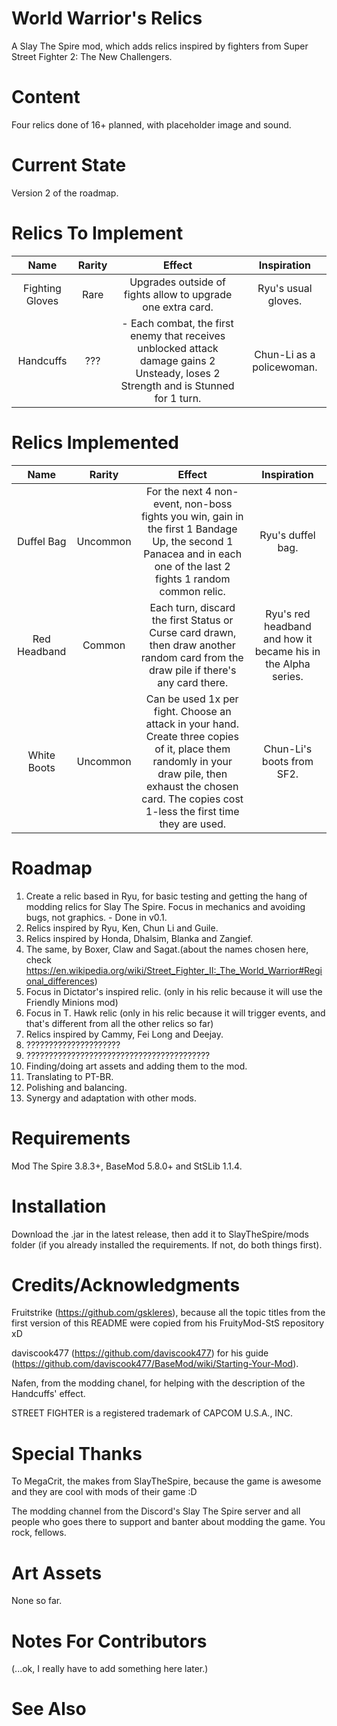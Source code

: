 # World Warrior's Relics
A Slay The Spire mod, which adds relics inspired by fighters from Super Street Fighter 2: The New Challengers.

# Content

Four relics done of 16+ planned, with placeholder image and sound.

# Current State

Version 2 of the roadmap.

# Relics To Implement

| Name  | Rarity | Effect | Inspiration |
| :---:   | :---: | :---: | :---: |
| Fighting Gloves | Rare | Upgrades outside of fights allow to upgrade one extra card. | Ryu's usual gloves. |
| Handcuffs | ??? | - Each combat, the first enemy that receives unblocked attack damage gains 2 Unsteady, loses 2 Strength and is Stunned for 1 turn. | Chun-Li as a policewoman. |


# Relics Implemented

| Name  | Rarity | Effect | Inspiration |
| :---:   | :---: | :---: | :---: |
| Duffel Bag | Uncommon | For the next 4 non-event, non-boss fights you win, gain in the first 1 Bandage Up, the second 1 Panacea and in each one of the last 2 fights 1 random common relic. | Ryu's duffel bag. |
| Red Headband | Common | Each turn, discard the first Status or Curse card drawn, then draw another random card from the draw pile if there's any card there. | Ryu's red headband and how it became his in the Alpha series. |
| White Boots | Uncommon | Can be used 1x per fight. Choose an attack in your hand. Create three copies of it, place them randomly in your draw pile, then exhaust the chosen card. The copies cost 1-less the first time they are used. | Chun-Li's boots from SF2.

# Roadmap

1. Create a relic based in Ryu, for basic testing and getting the hang of modding relics for Slay The Spire. Focus in mechanics and avoiding bugs, not graphics. - Done in v0.1.
2. Relics inspired by Ryu, Ken, Chun Li and Guile.
3. Relics inspired by Honda, Dhalsim, Blanka and Zangief.
4. The same, by Boxer, Claw and Sagat.(about the names chosen here, check https://en.wikipedia.org/wiki/Street_Fighter_II:_The_World_Warrior#Regional_differences)
5. Focus in Dictator's inspired relic. (only in his relic because it will use the Friendly Minions mod)
6. Focus in T. Hawk relic (only in his relic because it will trigger events, and that's different from all the other relics so far)
7. Relics inspired by Cammy, Fei Long and Deejay.
8. ?????????????????????
9. ?????????????????????????????????????????
10. Finding/doing art assets and adding them to the mod.
11. Translating to PT-BR.
12. Polishing and balancing.
13. Synergy and adaptation with other mods.

# Requirements

Mod The Spire 3.8.3+, BaseMod 5.8.0+ and StSLib 1.1.4.

# Installation

Download the .jar in the latest release, then add it to SlayTheSpire/mods folder (if you already installed the requirements. If not, do both things first).

# Credits/Acknowledgments

Fruitstrike (https://github.com/gskleres), because all the topic titles from the first version of this README were copied from his FruityMod-StS repository xD

daviscook477 (https://github.com/daviscook477) for his guide (https://github.com/daviscook477/BaseMod/wiki/Starting-Your-Mod).

Nafen, from the modding chanel, for helping with the description of the Handcuffs' effect.

STREET FIGHTER is a registered trademark of CAPCOM U.S.A., INC.

# Special Thanks

To MegaCrit, the makes from SlayTheSpire, because the game is awesome and they are cool with mods of their game :D

The modding channel from the Discord's Slay The Spire server and all people who goes there to support and banter about modding the game. You rock, fellows.

# Art Assets

None so far.

# Notes For Contributors

(...ok, I really have to add something here later.)

# See Also
